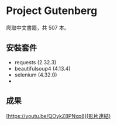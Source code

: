 # Project Gutenberg
爬取中文書籍，共 507 本。

## 安裝套件
- requests (2.32.3)
- beautifulsoup4 (4.13.4)
- selenium (4.32.0)
- 
## 成果

[https://youtu.be/QOykZ8PNxp8](影片連結)


